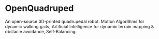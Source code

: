 # OpenQuadruped
An open-source 3D-printed quadrupedal robot. Motion Algorithms for dynamic walking gaits, Artificial Intelligence for dynamic terrain mapping &amp; obstacle avoidance, Self-Balancing.
